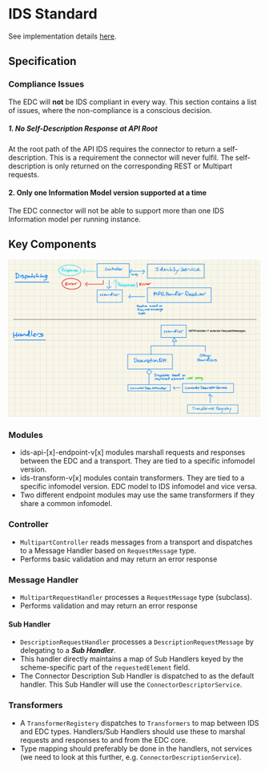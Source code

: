 # IDS Standard

See implementation details [here](../../../../data-protocols/ids/).

## Specification

### Compliance Issues

The EDC will **not** be IDS compliant in every way. This section contains a list of issues, where the non-compliance is
a conscious decision.

##### 1. No Self-Description Response at API Root

At the root path of the API IDS requires the connector to return a self-description. This is a requirement the connector
will never fulfil. The self-description is only returned on the corresponding REST or Multipart requests.

#### 2. Only one Information Model version supported at a time

The EDC connector will not be able to support more than one IDS Information model per running instance.

## Key Components

![Dispatch Architecture](dispatch.architecture.jpg)

### Modules
- ids-api-[x]-endpoint-v[x] modules marshall requests and responses between the EDC and a transport. They are tied to a specific infomodel version.
- ids-transform-v[x] modules contain transformers. They are tied to a specific infomodel version. EDC model to IDS infomodel and vice versa.
- Two different endpoint modules may use the same transformers if they share a common infomodel.

### Controller
- `MultipartController` reads messages from a transport and dispatches to a Message Handler based on `RequestMessage` type.
- Performs basic validation and may return an error response

### Message Handler
- `MultipartRequestHandler` processes a `RequestMessage` type (subclass).
- Performs validation and may return an error response

#### Sub Handler
- `DescriptionRequestHandler` processes a `DescriptionRequestMessage` by delegating to a _**Sub Handler**_.
- This handler directly maintains a map of Sub Handlers keyed by the scheme-specific part of the `requestedElement` field.
- The Connector Description Sub Handler is dispatched to as the default handler. This Sub Handler will use the `ConnectorDescriptorService`.

### Transformers
- A `TransformerRegistery` dispatches to `Transformers` to map between IDS and EDC types. Handlers/Sub Handlers should use these to marshal 
requests and responses to and from the EDC core.
- Type mapping should preferably be done in the handlers, not services (we need to look at this further, e.g. `ConnectorDescriptionService`).
